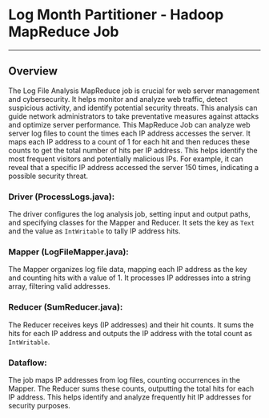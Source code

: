 # Log Month Partitioner - Hadoop MapReduce Job
---
## Overview
The Log File Analysis MapReduce job is crucial for web server management and cybersecurity. It helps monitor and analyze web traffic, detect suspicious activity, and identify potential security threats. This analysis can guide network administrators to take preventative measures against attacks and optimize server performance. This MapReduce Job can analyze web server log files to count the times each IP address accesses the server. It maps each IP address to a count of 1 for each hit and then reduces these counts to get the total number of hits per IP address. This helps identify the most frequent visitors and potentially malicious IPs. For example, it can reveal that a specific IP address accessed the server 150 times, indicating a possible security threat.

### Driver (ProcessLogs.java):
The driver configures the log analysis job, setting input and output paths, and specifying classes for the Mapper and Reducer. It sets the key as `Text` and the value as `IntWritable` to tally IP address hits.

### Mapper (LogFileMapper.java):
The Mapper organizes log file data, mapping each IP address as the key and counting hits with a value of 1. It processes IP addresses into a string array, filtering valid addresses.

### Reducer (SumReducer.java):
The Reducer receives keys (IP addresses) and their hit counts. It sums the hits for each IP address and outputs the IP address with the total count as `IntWritable`.

### Dataflow:
The job maps IP addresses from log files, counting occurrences in the Mapper. The Reducer sums these counts, outputting the total hits for each IP address. This helps identify and analyze frequently hit IP addresses for security purposes.

